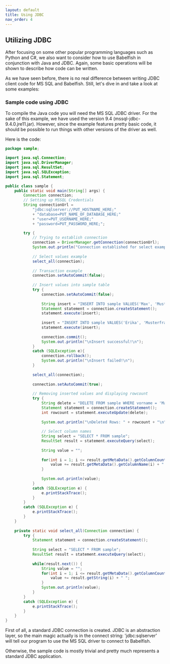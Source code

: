 ```yaml
---
layout: default
title: Using JDBC
nav_order: 4
---
```


## Utilizing JDBC

After focusing on some other popular programming languages such as Python and C#,
we also want to consider how to use Babelfish in conjunction with Java and JDBC. 
Again, some basic operations will be shown to describe how code can be written.

As we have seen before, there is no real difference between writing JDBC client
code for MS SQL and Babelfish. Still, let's dive in and take a look at some
examples:

### Sample code using JDBC

To compile the Java code you will need the MS SQL JDBC driver. For the sake of
this example, we have used the version 9.4 (mssql-jdbc-9.4.0.jre11.jar). However,
since the example features pretty basic code, it should be possible to run things
with other versions of the driver as well.

Here is the code:


```java
package sample;

import java.sql.Connection;
import java.sql.DriverManager;
import java.sql.ResultSet;
import java.sql.SQLException;
import java.sql.Statement;

public class sample {
	public static void main(String[] args) {
		Connection connection;
		// Setting up MSSQL Credentials
		String connectionUrl =
			"jdbc:sqlserver://PUT_HOSTNAME_HERE;"
			+ "database=PUT_NAME_OF_DATABASE_HERE;"
			+ "user=PUT_USERNAME_HERE;"
			+ "password=PUT_PASSWORD_HERE;";

		try {
			// Trying to establish connection
			connection = DriverManager.getConnection(connectionUrl);
			System.out.println("Connection established for select examples!\n");
			
			// Select values example
			select_all(connection);
			
			// Transaction example
			connection.setAutoCommit(false);
			
			// Insert values into sample table
			try {
				connection.setAutoCommit(false);
			
				String insert = "INSERT INTO sample VALUES('Max', 'Mustermann', '1020')";
				Statement statement = connection.createStatement();
				statement.execute(insert);
				
				insert = "INSERT INTO sample VALUES('Erika', 'Musterfrau', '1021')";
				statement.execute(insert);
				
				connection.commit();
				System.out.println("\nInsert successful!\n");
			}
			catch (SQLException e){
				connection.rollback();
				System.out.println("\nInsert failed!\n");
			}
			
			select_all(connection);
			
			connection.setAutoCommit(true);
			
			// Removing inserted values and displaying rowcount
			try {
				String delete = "DELETE FROM sample WHERE vorname = 'Max' or vorname = 'Erika'";
				Statement statement = connection.createStatement();
				int rowcount = statement.executeUpdate(delete);
				
				System.out.println("\nDeleted Rows: " + rowcount + "\n");
				
				// Select column names
				String select = "SELECT * FROM sample";
				ResultSet result = statement.executeQuery(select);
				
				String value = "";
				
				for(int i = 1; i <= result.getMetaData().getColumnCount(); i++) {
					value += result.getMetaData().getColumnName(i) + " ";
				}
				
				System.out.println(value);
			}
			catch (SQLException e) {
				e.printStackTrace();
			}
		}
		catch (SQLException e) {
			e.printStackTrace();
		}
	}
	
	private static void select_all(Connection connection) {
		try {
			Statement statement = connection.createStatement();
			
			String select = "SELECT * FROM sample";
			ResultSet result = statement.executeQuery(select);
			
			while(result.next()) {
				String value = "";
				for(int i = 1; i <= result.getMetaData().getColumnCount(); i++) {
					value += result.getString(i) + " ";
				}
				System.out.println(value);
			}
		}
		catch (SQLException e) {
			e.printStackTrace();
		}
	}
}
```

First of all, a standard JDBC connection is created. JDBC is an abstraction
layer, so the main magic actually is in the connect string: 'jdbc:sqlserver' will
tell our program to use the MS SQL driver to connect to Babelfish.

Otherwise, the sample code is mostly trivial and pretty much represents a
standard JDBC application.
